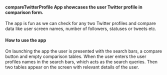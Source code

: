 #### compareTwitterProfile App showcases the user Twitter profile in comparison form.

The app is fun as we can check for any two Twitter profiles and compare data like user
screen names, number of followers, statuses or tweets etc.

#### How to use the app

On launching the app the user is presented with the search bars, a compare button and
empty comparison tables. When the user enters the user profiles names in the
search bars, which acts as the search queries. Then two tables appear on the screen with
relevant details of the user.
